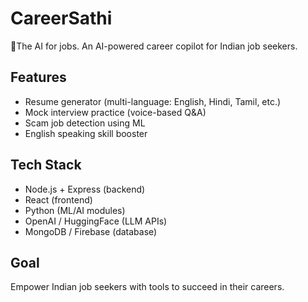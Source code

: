 # CareerSathi

🚀The AI for jobs. 
 An AI-powered career copilot for Indian job seekers.  

## Features
- Resume generator (multi-language: English, Hindi, Tamil, etc.)
- Mock interview practice (voice-based Q&A)
- Scam job detection using ML
- English speaking skill booster

## Tech Stack
- Node.js + Express (backend)
- React (frontend)
- Python (ML/AI modules)
- OpenAI / HuggingFace (LLM APIs)
- MongoDB / Firebase (database)

## Goal
Empower Indian job seekers with tools to succeed in their careers.
